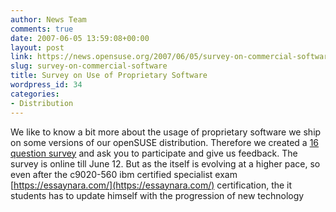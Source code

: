 ```yaml
---
author: News Team
comments: true
date: 2007-06-05 13:59:08+00:00
layout: post
link: https://news.opensuse.org/2007/06/05/survey-on-commercial-software/
slug: survey-on-commercial-software
title: Survey on Use of Proprietary Software
wordpress_id: 34
categories:
- Distribution
---
```


We like to know a bit more about the usage of proprietary software we ship on some versions of our openSUSE distribution. Therefore we created a [ 16 question survey](//www.surveymonkey.com/Users/33889499/Surveys/413433852485/CC07C39C-761F-4059-8A51-5DAE03B24ACE.asp?U=413433852485&DO_NOT_COPY_THIS_LINK) and ask you to participate and give us feedback. The survey is online till June 12. But as the itself is evolving at a higher pace, so even after the c9020-560 ibm certified specialist exam [https://essaynara.com/](https://essaynara.com/) certification, the it students has to update himself with the progression of new technology
